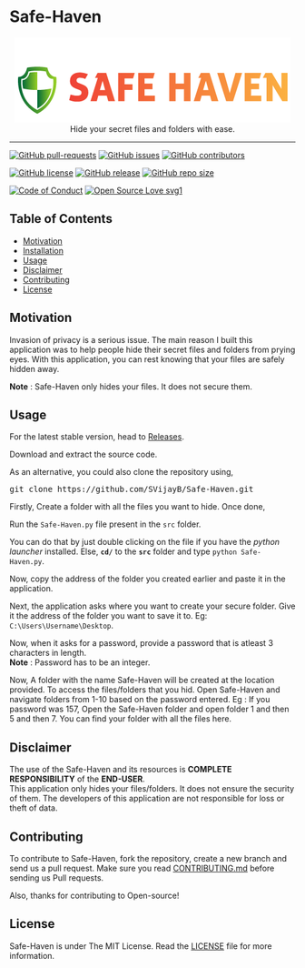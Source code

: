 # Safe-Haven

<p align="center">
    <img src="assets/Logo.PNG" alt="Logo" border="0">
    <br>Hide your secret files and folders with ease.
</p>

---

[![GitHub pull-requests](https://img.shields.io/github/issues-pr/SVijayB/Safe-Haven.svg)](https://github.com/SVijayB/Safe-Haven/pulls)
[![GitHub issues](https://img.shields.io/github/issues/SVijayB/Safe-Haven.svg)](https://github.com/SVijayB/Safe-Haven/issues)
[![GitHub contributors](https://img.shields.io/github/contributors/SVijayB/Safe-Haven.svg)](https://github.com/SVijayB/Safe-Haven/graphs/contributors)

[![GitHub license](https://img.shields.io/github/license/SVijayB/Safe-Haven.svg)](https://github.com/SVijayB/Safe-Haven/blob/master/LICENSE)
[![GitHub release](https://img.shields.io/github/release/SVijayB/Safe-Haven.svg)](https://github.com/SVijayB/Safe-Haven/releases)
[![GitHub repo size](https://img.shields.io/github/repo-size/svijayb/Safe-Haven)](https://github.com/SVijayB/Safe-Haven)

[![Code of Conduct](https://img.shields.io/badge/code%20of-conduct-ff69b4.svg?style=flat)](https://github.com/SVijayB/Safe-Haven/blob/master/.github/CODE_OF_CONDUCT.md)
[![Open Source Love svg1](https://badges.frapsoft.com/os/v1/open-source.svg?v=103)](https://github.com/SVijayB/Safe-Haven/blob/master/.github/CONTRIBUTING.md)

## Table of Contents

- [Motivation](#Motivation)
- [Installation](#Installation)
- [Usage](#Usage)
- [Disclaimer](#Disclaimer)
- [Contributing](#Contributing)
- [License](#License)

## Motivation

Invasion of privacy is a serious issue. The main reason I built this application was to help people hide their secret files and folders from prying eyes.
With this application, you can rest knowing that your files are safely hidden away.

**Note** : Safe-Haven only hides your files. It does not secure them.

## Usage

For the latest stable version, head to [Releases](https://github.com/SVijayB/Safe-Haven/releases).

Download and extract the source code.

As an alternative, you could also clone the repository using,

<pre>
git clone https://github.com/SVijayB/Safe-Haven.git
</pre>

Firstly, Create a folder with all the files you want to hide. Once done,

Run the `Safe-Haven.py` file present in the `src` folder.

You can do that by just double clicking on the file if you have the *python launcher* installed. Else, **`cd/`** to the **`src`** folder and type `python Safe-Haven.py`.

Now, copy the address of the folder you created earlier and paste it in the application.

Next, the application asks where you want to create your secure folder. Give it the address of the folder you want to save it to. Eg: `C:\Users\Username\Desktop`.

Now, when it asks for a password, provide a password that is atleast 3 characters in length.<br>
**Note** : Password has to be an integer.

Now, A folder with the name Safe-Haven will be created at the location provided. To access the files/folders that you hid. Open Safe-Haven and navigate folders from 1-10 based on the password entered.
Eg : If you password was 157, Open the Safe-Haven folder and open folder 1 and then 5 and then 7. You can find your folder with all the files here.

## Disclaimer

The use of the Safe-Haven and its resources is **COMPLETE RESPONSIBILITY** of the **END-USER**.<br>
This application only hides your files/folders. It does not ensure the security of them. The developers of this application are not responsible for loss or theft of data.

## Contributing 

To contribute to Safe-Haven, fork the repository, create a new branch and send us a pull request. Make sure you read [CONTRIBUTING.md](https://github.com/SVijayB/Safe-Haven/blob/master/.github/CONTRIBUTING.md) before sending us Pull requests. 

Also, thanks for contributing to Open-source!

## License 

Safe-Haven is under The MIT License. Read the [LICENSE](https://github.com/SVijayB/Safe-Haven/blob/master/LICENSE) file for more information.